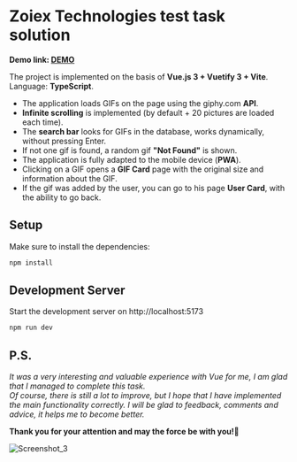 # Zoiex Technologies test task solution

**Demo link: [DEMO](https://dmytro-matsehora.github.io/Zoiex/)**

The project is implemented on the basis of **Vue.js 3 + Vuetify 3 + Vite**. <br/>
Language: **TypeScript**.

- The application loads GIFs on the page using the giphy.com **API**.
- **Infinite scrolling** is implemented (by default + 20 pictures are loaded each time).
- The **search bar** looks for GIFs in the database, works dynamically, without pressing Enter.
- If not one gif is found, a random gif **"Not Found"** is shown.
- The application is fully adapted to the mobile device (**PWA**).
- Clicking on a GIF opens a **GIF Card** page with the original size and information about the GIF.
- If the gif was added by the user, you can go to his page **User Card**, with the ability to go back.

## Setup

Make sure to install the dependencies:

```bash
npm install
```

## Development Server

Start the development server on http://localhost:5173

```bash
npm run dev
```

## P.S.
*It was a very interesting and valuable experience with Vue for me, I am glad that I managed to complete this task. <br>
Of course, there is still a lot to improve, but I hope that I have implemented the main functionality correctly. I will be glad to feedback, comments and advice, it helps me to become better.*

**Thank you for your attention and may the force be with you!🌌**

![Screenshot_3](https://user-images.githubusercontent.com/106682607/230062286-01ad6610-8b55-485c-800c-ed61ee4573a3.png)